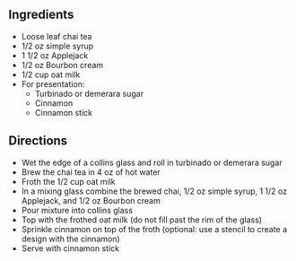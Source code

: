 ## Ingredients
* Loose leaf chai tea
* 1/2 oz simple syrup
* 1 1/2 oz Applejack
* 1/2 oz Bourbon cream
* 1/2 cup oat milk
* For presentation:
  * Turbinado or demerara sugar
  * Cinnamon
  * Cinnamon stick

## Directions
* Wet the edge of a collins glass and roll in turbinado or demerara sugar
* Brew the chai tea in 4 oz of hot water
* Froth the 1/2 cup oat milk
* In a mixing glass combine the brewed chai, 1/2 oz simple syrup, 1 1/2 oz Applejack, and 1/2 oz Bourbon cream
* Pour mixture into collins glass
* Top with the frothed oat milk (do not fill past the rim of the glass)
* Sprinkle cinnamon on top of the froth (optional: use a stencil to create a design with the cinnamon)
* Serve with cinnamon stick
